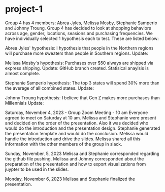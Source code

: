 # project-1
Group 4 has 4 members: Abrea Jyles, Melissa Mosby, Stephanie Samperio and Johnny Troung.
Group 4 has decided to look at shopping behaviors across age, gender, locations, seasions and purchasing frequencies.
We have individually selected 1 hypothesis each to test. These are listed below:

Abrea Jyles' hypothesis: I hypothesis that people in the Northern regions will purchase more sweaters than people in Southern regions.
Update:

Melissa Mosby's hypothesis: Purchases over $50 always are shipped via express shipping.
Update: GitHub branch created. Statisical anaylsis is almost complete.

Stephanie Samperio hypothesis: The top 3 states will spend 30% more than the average of all combined states.
Update:

Johnny Troung hypothesis: I believe that Gen Z makes more purchases than Millennials
Update:


Saturday, November 4, 2023 - Group Zoom Meeting - 10 am
Everyone agreed to meet on Saturday at 10 am. Melissa and Stephanie were present and decided on the order of the presentation. Also it was decided who would do the introduction and the presentation design. 
Stephanie generated the presentation template and would do the conclusion.
Melissa would handle the introduction and drive the slides.
Melissa shared all this information with the other members of the group in slack.

Sunday, November, 5, 2023
Melissa and Stephanie corresponded regarding the github file pushing. Melissa and Johnny corresponded about the preparation of the presentation and how to export visualizations from juypter to be used in the slides.

Monday, November 6, 2023
Melissa and Stephanie finalized the presentation.
